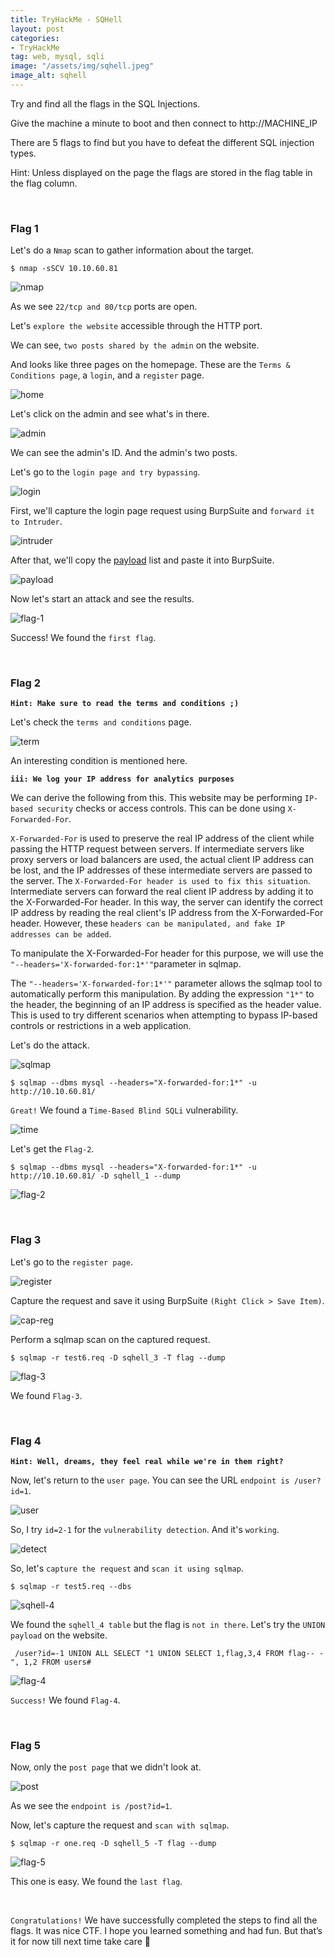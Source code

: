 ```yaml
---
title: TryHackMe - SQHell
layout: post
categories:
- TryHackMe
tag: web, mysql, sqli
image: "/assets/img/sqhell.jpeg"
image_alt: sqhell
---
```


Try and find all the flags in the SQL Injections.

Give the machine a minute to boot and then connect to http://MACHINE_IP

There are 5 flags to find but you have to defeat the different SQL injection types.

Hint: Unless displayed on the page the flags are stored in the flag table in the flag column.

<br>

### Flag 1


Let's do a `Nmap` scan to gather information about the target.

```
$ nmap -sSCV 10.10.60.81
```

![nmap](/assets/img/tryhackme/sqhell/nmap.png)

As we see `22/tcp and 80/tcp` ports are open.

Let's `explore the website` accessible through the HTTP port.

We can see, `two posts shared by the admin` on the website. 

And looks like three pages on the homepage. These are the `Terms & Conditions page`, a `login`, and a `register` page.

![home](/assets/img/tryhackme/sqhell/home.png)

Let's click on the admin and see what's in there. 

![admin](/assets/img/tryhackme/sqhell/admin.png)

We can see the admin's ID. And the admin's two posts.

Let's go to the `login page and try bypassing`.

![login](/assets/img/tryhackme/sqhell/login.png)

First, we'll capture the login page request using BurpSuite and `forward it to Intruder`.

![intruder](/assets/img/tryhackme/sqhell/intruder.png)

After that, we'll copy the [payload](https://github.com/payloadbox/sql-injection-payload-list#sql-injection-auth-bypass-payloads) list and paste it into BurpSuite. 

![payload](/assets/img/tryhackme/sqhell/payload.png)

Now let's start an attack and see the results. 

![flag-1](/assets/img/tryhackme/sqhell/flag-1.png)

Success! We found the `first flag`.


<br>

### Flag 2

__`Hint: Make sure to read the terms and conditions ;)`__

Let's check the `terms and conditions` page.

![term](/assets/img/tryhackme/sqhell/term.png)

An interesting condition is mentioned here.

__`iii: We log your IP address for analytics purposes`__

We can derive the following from this. This website may be performing `IP-based security` checks or access controls. This can be done using `X-Forwarded-For`.

`X-Forwarded-For` is used to preserve the real IP address of the client while passing the HTTP request between servers. If intermediate servers like proxy servers or load balancers are used, the actual client IP address can be lost, and the IP addresses of these intermediate servers are passed to the server. The `X-Forwarded-For header is used to fix this situation`. Intermediate servers can forward the real client IP address by adding it to the X-Forwarded-For header. In this way, the server can identify the correct IP address by reading the real client's IP address from the X-Forwarded-For header. However, these `headers can be manipulated, and fake IP addresses can be added`.

To manipulate the X-Forwarded-For header for this purpose, we will use the `"--headers='X-forwarded-for:1*'"`parameter in sqlmap.

The `"--headers='X-forwarded-for:1*'"` parameter allows the sqlmap tool to automatically perform this manipulation. By adding the expression `"1*"` to the header, the beginning of an IP address is specified as the header value. This is used to try different scenarios when attempting to bypass IP-based controls or restrictions in a web application.

Let's do the attack.

![sqlmap](/assets/img/tryhackme/sqhell/sqlmap.png)

```
$ sqlmap --dbms mysql --headers="X-forwarded-for:1*" -u http://10.10.60.81/

```

`Great!` We found a `Time-Based Blind SQLi` vulnerability.

![time](/assets/img/tryhackme/sqhell/time.png)

Let's get the `Flag-2`.

```
$ sqlmap --dbms mysql --headers="X-forwarded-for:1*" -u http://10.10.60.81/ -D sqhell_1 --dump
```

![flag-2](/assets/img/tryhackme/sqhell/flag-2.png)


<br>

### Flag 3

Let's go to the `register page`. 

![register](/assets/img/tryhackme/sqhell/register.png)

Capture the request and save it using BurpSuite `(Right Click > Save Item)`.

![cap-reg](/assets/img/tryhackme/sqhell/cap-reg.png)

Perform a sqlmap scan on the captured request.

```
$ sqlmap -r test6.req -D sqhell_3 -T flag --dump
```

![flag-3](/assets/img/tryhackme/sqhell/flag-3.png)

We found `Flag-3`.


<br>

### Flag 4

__`Hint: Well, dreams, they feel real while we're in them right?`__

Now, let's return to the `user page`. You can see the URL `endpoint is /user?id=1`. 

![user](/assets/img/tryhackme/sqhell/user.png)

So, I try `id=2-1` for the `vulnerability detection`. And it's `working`.

![detect](/assets/img/tryhackme/sqhell/detect.png)

So, let's `capture the request` and `scan it using sqlmap`.

```
$ sqlmap -r test5.req --dbs   
```

![sqhell-4](/assets/img/tryhackme/sqhell/sqhell-4.png)   

We found the `sqhell_4 table` but the flag is `not in there`. Let's try the `UNION payload` on the website.

```
 /user?id=-1 UNION ALL SELECT "1 UNION SELECT 1,flag,3,4 FROM flag-- -", 1,2 FROM users#
```

![flag-4](/assets/img/tryhackme/sqhell/flag-4.png)   

`Success!` We found `Flag-4`.

<br>

### Flag 5

Now, only the `post page` that we didn't look at. 

![post](/assets/img/tryhackme/sqhell/post.png)   

As we see the `endpoint is /post?id=1`.

Now, let's capture the request and `scan with sqlmap`.

```
$ sqlmap -r one.req -D sqhell_5 -T flag --dump
```

![flag-5](/assets/img/tryhackme/sqhell/flag-5.png)   

This one is easy. We found the `last flag`.

<br>

`Congratulations!` We have successfully completed the steps to find all the flags. It was nice CTF. I hope you learned something and had fun. But that’s it for now till next time take care :wave:

<br>

